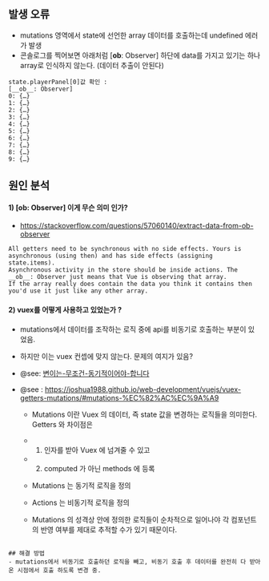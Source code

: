

## 발생 오류 
- mutations 영역에서 state에 선언한 array 데이터를 호출하는데 undefined 에러가 발생 
- 콘솔로그를 찍어보면 아래처럼 [__ob__: Observer] 하단에 data를 가지고 있기는 하나 array로 인식하지 않는다. (데이터 추출이 안된다) 
  
```
state.playerPanel[0]값 확인 : 
[__ob__: Observer]
0: {…}
1: {…}
2: {…}
3: {…}
4: {…}
5: {…}
6: {…}
7: {…}
8: {…}
9: {…}
```



## 원인 분석
#### 1)  [__ob__: Observer] 이게 무슨 의미 인가? 
- https://stackoverflow.com/questions/57060140/extract-data-from-ob-observer 
  
```
All getters need to be synchronous with no side effects. Yours is asynchronous (using then) and has side effects (assigning state.items). 
Asynchronous activity in the store should be inside actions. The __ob__: Observer just means that Vue is observing that array. 
If the array really does contain the data you think it contains then you'd use it just like any other array.
```
  
#### 2) vuex를 어떻게 사용하고 있었는가 ?
- mutations에서 데이터를 조작하는 로직 중에 api를 비동기로 호출하는 부분이 있었음. 
- 하지만 이는 vuex 컨셉에 맞지 않는다. 문제의 여지가 있음?
- @see: [변이는-무조건-동기적이어야-합니다](https://vuex.vuejs.org/kr/guide/mutations.html#%EB%B3%80%EC%9D%B4%EB%8A%94-%EB%AC%B4%EC%A1%B0%EA%B1%B4-%EB%8F%99%EA%B8%B0%EC%A0%81%EC%9D%B4%EC%96%B4%EC%95%BC-%ED%95%A9%EB%8B%88%EB%8B%A4)
- @see : https://joshua1988.github.io/web-development/vuejs/vuex-getters-mutations/#mutations-%EC%82%AC%EC%9A%A9
  

  - Mutations 이란 Vuex 의 데이터, 즉 state 값을 변경하는 로직들을 의미한다. Getters 와 차이점은

  - 1) 인자를 받아 Vuex 에 넘겨줄 수 있고
  - 2) computed 가 아닌 methods 에 등록
   
  - Mutations 는 동기적 로직을 정의
  - Actions 는 비동기적 로직을 정의
  - Mutations 의 성격상 안에 정의한 로직들이 순차적으로 일어나야 각 컴포넌트의 반영 여부를 제대로 추적할 수가 있기 때문이다.
```
  
## 해결 방법 
- mutations에서 비동기로 호출하던 로직을 빼고, 비동기 호출 후 데이터를 완전히 다 받아온 시점에서 호출 하도록 변경 중.  
 


